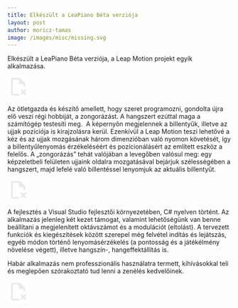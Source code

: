 ```yaml
---
title: Elkészült a LeaPiano Béta verziója
layout: post
author: moricz-tamas
image: /images/misc/missing.svg
---
```


Elkészült a LeaPiano Béta verziója, a Leap Motion projekt egyik alkalmazása.

![](/images/misc/missing.svg)

Az ötletgazda és készítő amellett, hogy szeret programozni, gondolta újra elő veszi régi hobbiját, a zongorázást. A hangszert ezúttal maga a számítógép testesíti meg.  A képernyőn megjelennek a billentyűk, illetve az ujjak pozíciója is kirajzolásra kerül. Ezenkívül a Leap Motion teszi lehetővé a kéz és az ujjak mozgásának három dimenzióban való nyomon követését, így a billentyűlenyomás érzékeléséért és pozícionálásért az említett eszköz a felelős. A „zongorázás” tehát valójában a levegőben valósul meg: egy képzeletbeli felületen ujjaink oldalra mozgatásával bejárjuk szélességében a hangszert, majd lefelé való billentéssel lenyomjuk az aktuális billentyűt.

![](/images/misc/missing.svg)

A fejlesztés a Visual Studio fejlesztői környezetében, C# nyelven történt. Az alkalmazás jelenleg két kezet támogat, valamint lehetőségünk van benne beállítani a megjelenített oktávszámot és a modulációt (eltolást). A tervezett funkciók és kiegészítések között szerepel még felvétel indítás és lejátszás, egyéb módon történő lenyomásérzékelés (a pontosság és a játékélmény növelése végett), illetve hangszín-, hangeffektállítás is.

Habár alkalmazás nem professzionális használatra termett, kihívásokkal teli és meglepően szórakoztató tud lenni a zenélés kedvelőinek.

![](/images/misc/missing.svg)
